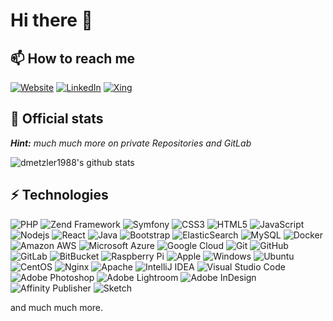 # Hi there 👋

## 📫 How to reach me

[![Website](https://img.shields.io/badge/Website-daniel.metzler.pro-informational?style=flat-square&logo=jekyll&logoColor=white)](https://daniel.metzler.pro)
[![LinkedIn](https://img.shields.io/badge/LinkedIn-dmetzler1988-informational?style=flat-square&logo=linkedin&logoColor=white)](https://www.linkedin.com/in/dmetzler1988/)
[![Xing](https://img.shields.io/badge/Xing-Daniel_Metzler7-informational?style=flat-square&logo=xing&logoColor=white)](https://www.xing.com/profile/Daniel_Metzler7/cv)

## 🔭 Official stats

***Hint:*** *much much more on private Repositories and GitLab*

![dmetzler1988's github stats](https://github-readme-stats.vercel.app/api?username=dmetzler1988&show_icons=true&title_color=fff&icon_color=79ff97&text_color=9f9f9f&bg_color=151515)

## ⚡ Technologies

![PHP](https://img.shields.io/badge/-PHP-777BB4?style=flat-square&logo=php&logoColor=white)
![Zend Framework](https://img.shields.io/badge/-Zend%20Framework-68B604?style=flat-square&logo=zend-framework&logoColor=white)
![Symfony](https://img.shields.io/badge/-Symfony-000000?style=flat-square&logo=symfony&logoColor=white)
![CSS3](https://img.shields.io/badge/-CSS3-1572B6?style=flat-square&logo=css3&logoColor=white)
![HTML5](https://img.shields.io/badge/-HTML5-E34F26?style=flat-square&logo=html5&logoColor=white)
![JavaScript](https://img.shields.io/badge/-JavaScript-F7DF1E?style=flat-square&logo=javascript&logoColor=white)
![Nodejs](https://img.shields.io/badge/-Nodejs-339933?style=flat-square&logo=Node.js&logoColor=white)
![React](https://img.shields.io/badge/-React-61DAFB?style=flat-square&logo=react&logoColor=white)
![Java](https://img.shields.io/badge/-java-E34A86?style=flat-square&logo=java&logoColor=white)
![Bootstrap](https://img.shields.io/badge/-Bootstrap-563D7C?style=flat-square&logo=bootstrap&logoColor=white)
![ElasticSearch](https://img.shields.io/badge/-ElasticSearch-005571?style=flat-square&logo=elasticsearch&logoColor=white)
![MySQL](https://img.shields.io/badge/-MySQL-4479A1?style=flat-square&logo=mysql&logoColor=white)
![Docker](https://img.shields.io/badge/-Docker-2496ED?style=flat-square&logo=docker&logoColor=white)
![Amazon AWS](https://img.shields.io/badge/Amazon%20AWS-232F3E?style=flat-square&logo=amazon-aws&logoColor=white)
![Microsoft Azure](https://img.shields.io/badge/Microsoft%20Azure-232F7E?style=flat-square&logo=microsoft-azure&logoColor=white)
![Google Cloud](https://img.shields.io/badge/Google%20Cloud-4285F4?style=flat-square&logo=google-cloud&logoColor=white)
![Git](https://img.shields.io/badge/-Git-F05032?style=flat-square&logo=git&logoColor=white)
![GitHub](https://img.shields.io/badge/-GitHub-181717?style=flat-square&logo=github&logoColor=white)
![GitLab](https://img.shields.io/badge/-GitLab-FCA121?style=flat-square&logo=gitlab&logoColor=white)
![BitBucket](https://img.shields.io/badge/-BitBucket-0052CC?style=flat-square&logo=bitbucket&logoColor=white)
![Raspberry Pi](https://img.shields.io/badge/-Raspberry%20Pi-C51A4A?style=flat-square&logo=Raspberry-Pi&logoColor=white)
![Apple](https://img.shields.io/badge/-Apple-999999?style=flat-square&logo=Apple&logoColor=white)
![Windows](https://img.shields.io/badge/-Windows-0078D6?style=flat-square&logo=Windows&logoColor=white)
![Ubuntu](https://img.shields.io/badge/-Ubuntu-E95420?style=flat-square&logo=Ubuntu&logoColor=white)
![CentOS](https://img.shields.io/badge/-CentOS-262577?style=flat-square&logo=CentOS&logoColor=white)
![Nginx](https://img.shields.io/badge/-Nginx-269539?style=flat-square&logo=Nginx&logoColor=white)
![Apache](https://img.shields.io/badge/-Apache-D22128?style=flat-square&logo=Apache&logoColor=white)
![IntelliJ IDEA](https://img.shields.io/badge/-IntelliJ%20IDEA-000000?style=flat-square&logo=IntelliJ-IDEA&logoColor=white)
![Visual Studio Code](https://img.shields.io/badge/-Visual%20Studio%20Code-007ACC?style=flat-square&logo=Visual-Studio-Code&logoColor=white)
![Adobe Photoshop](https://img.shields.io/badge/-Adobe%20Photoshop-26C9FF?style=flat-square&logo=Adobe-Photoshop&logoColor=white)
![Adobe Lightroom](https://img.shields.io/badge/-Adobe%20Lightroom%20CC-3DF0F0?style=flat-square&logo=Adobe-Lightroom-CC&logoColor=white)
![Adobe InDesign](https://img.shields.io/badge/-Adobe%20InDesign-EE3D8F?style=flat-square&logo=Adobe-InDesign&logoColor=white)
![Affinity Publisher](https://img.shields.io/badge/-Affinity%20Publisher-C9284D?style=flat-square&logo=Affinity-Publisher&logoColor=white)
![Sketch](https://img.shields.io/badge/-Sketch-F7B500?style=flat-square&logo=Sketch&logoColor=white)

and much much more.

<!--
**dmetzler1988/dmetzler1988** is a ✨ _special_ ✨ repository because its `README.md` (this file) appears on your GitHub profile.

Here are some ideas to get you started:

- 🔭 I’m currently working on ...
- 🌱 I’m currently learning ...
- 👯 I’m looking to collaborate on ...
- 🤔 I’m looking for help with ...
- 💬 Ask me about ...
- 📫 How to reach me: ...
- 😄 Pronouns: ...
- ⚡ Fun fact: ...

Examples:
- https://github.com/abhisheknaiidu/awesome-github-profile-readme
- https://github.com/kautukkundan/Awesome-Profile-README-templates

Sources for Badges:
- https://simpleicons.org/
- https://shields.io/
-->

